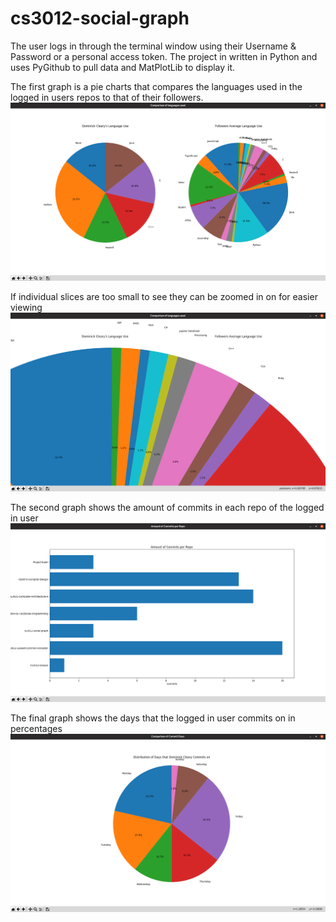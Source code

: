 # cs3012-social-graph

The user logs in through the terminal window using their Username & Password or a personal access token. The project in written in Python and uses PyGithub to pull data and MatPlotLib to display it.

The first graph is a pie charts that compares the languages used in the logged in users repos to that of their followers.
![Compare Languages](Images/Screen_1.png)

If individual slices are too small to see they can be zoomed in on for easier viewing
![Compare Languages 2](Images/Screen_1.5.png)

The second graph shows the amount of commits in each repo of the logged in user
![Repo Commits](Images/Screen_2.png)

The final graph shows the days that the logged in user commits on in percentages
![Days commited on](Images/Screen_3.png)
